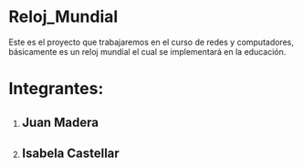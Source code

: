 # Reloj_Mundial
Este es el proyecto que trabajaremos en el curso de redes y computadores, básicamente es un reloj mundial el cual se implementará en la educación. 
# Integrantes:
1. ## **Juan Madera**

3. ## **Isabela Castellar**
